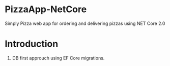 # PizzaApp-NetCore

Simply Pizza web app for ordering and delivering pizzas using NET Core 2.0

# Introduction

1. DB first approuch using EF Core migrations. 

